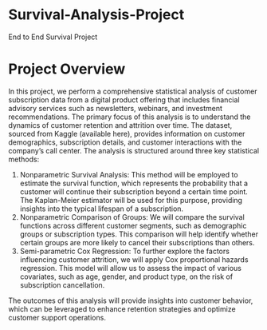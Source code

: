 # Survival-Analysis-Project
End to End Survival Project

# Project Overview

In this project, we perform a comprehensive statistical analysis of customer subscription data from a digital product offering that
includes financial advisory services such as newsletters, webinars, and investment recommendations. The primary focus of this analysis
is to understand the dynamics of customer retention and attrition over time. The dataset, sourced from Kaggle (available here),
provides information on customer demographics, subscription details, and customer interactions with the company’s call center.
The analysis is structured around three key statistical methods:
1. Nonparametric Survival Analysis: This method will be employed to estimate the survival function, which represents the
probability that a customer will continue their subscription beyond a certain time point. The Kaplan-Meier estimator will be
used for this purpose, providing insights into the typical lifespan of a subscription.
2. Nonparametric Comparison of Groups: We will compare the survival functions across different customer segments, such as
demographic groups or subscription types. This comparison will help identify whether certain groups are more likely to cancel
their subscriptions than others.
3. Semi-parametric Cox Regression: To further explore the factors influencing customer attrition, we will apply Cox proportional hazards regression. This model will allow us to assess the impact of various covariates, such as age, gender, and product
type, on the risk of subscription cancellation.

The outcomes of this analysis will provide insights into customer behavior, which can be leveraged to enhance retention strategies and
optimize customer support operations.

